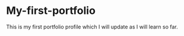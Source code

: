 # My-first-portfolio

This is my first portfolio profile which I will update as I will learn so far.
